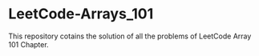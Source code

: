# LeetCode-Arrays_101
This repository cotains the solution of all the problems of LeetCode Array 101 Chapter.
